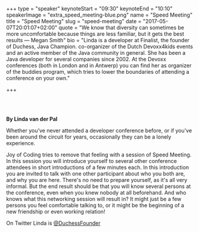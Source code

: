 +++
type         = "speaker"
keynoteStart = "09:30"
keynoteEnd   = "10:10"
speakerImage = "extra_speed_meeting-blue.png"
name         = "Speed Meeting"
title        = "Speed Meeting"
slug         = "speed-meeting"
date         = "2017-05-07T20:01:07+02:00"
quote        = "We know that diversity can sometimes be more uncomfortable because things are less familiar, but it gets the best results — Megan Smith"
bio          = "Linda is a developer at Finalist, the founder of Duchess, Java Champion. co-organizer of the Dutch Devoxx4kids events and an active member of the Java community in general. She has been a Java developer for several companies since 2002. At the Devoxx conferences (both in London and in Antwerp) you can find her as organizer of the buddies program, which tries to lower the boundaries of attending a conference on your own."

+++

<br/>
<br/>

**By Linda van der Pal**

Whether you’ve never attended a developer conference before, or if you’ve been around the circuit for years, occasionally they can be a lonely experience.

Joy of Coding tries to remove that feeling with a session of Speed Meeting. In this session you will introduce yourself to several other conference attendees in short introductions of a few minutes each. In this introduction you are invited to talk with one other participant about who you both are, and why you are here. There's no need to prepare yourself, as it's all very informal. But the end result should be that you will know several persons at the conference, even when you knew nobody at all beforehand. And who knows what this networking session will result in? It might just be a few persons you feel comfortable talking to, or it might be the beginning of a new friendship or even working relation!

On Twitter Linda is [@DuchessFounder](https://twitter.com/DuchessFounder)

